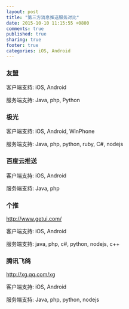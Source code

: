 ```yaml
---
layout: post
title: "第三方消息推送服务对比"
date: 2015-10-10 11:15:55 +0800
comments: true
published: true
sharing: true
footer: true
categories: iOS, Android
---
```



### 友盟

客户端支持: iOS, Android

服务端支持: Java, php, Python

### 极光

客户端支持: iOS, Android, WinPhone

服务端支持: Java, php, python, ruby, C#, nodejs

### 百度云推送

客户端支持: iOS, Android

服务端支持: Java, php

### 个推

http://www.getui.com/

客户端支持: iOS, Android

服务端支持: java, php, c#, python, nodejs, c++

### 腾讯飞鸽

http://xg.qq.com/xg

客户端支持: iOS, Android

服务端支持: Java, php, python, nodejs


